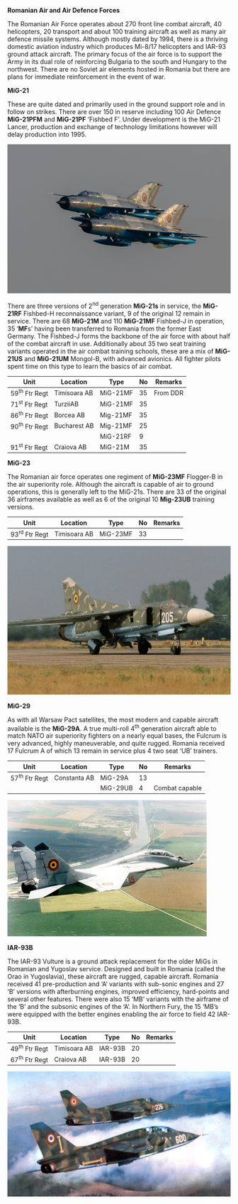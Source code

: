 **Romanian Air and Air Defence Forces**

The Romanian Air Force operates about 270 front line combat aircraft, 40
helicopters, 20 transport and about 100 training aircraft as well as
many air defence missile systems. Although mostly dated by 1994, there
is a thriving domestic aviation industry which produces Mi-8/17
helicopters and IAR-93 ground attack aircraft. The primary focus of the
air force is to support the Army in its dual role of reinforcing
Bulgaria to the south and Hungary to the northwest. There are no Soviet
air elements hosted in Romania but there are plans for immediate
reinforcement in the event of war.

**MiG-21**

These are quite dated and primarily used in the ground support role and
in follow on strikes. There are over 150 in reserve including 100 Air
Defence **MiG-21PFM** and **MiG-21PF** ‘Fishbed F’. Under development is
the MiG-21 Lancer, production and exchange of technology limitations
however will delay production into 1995.

![](/assets/images/warsaw/ro/air/image1.jpeg)

There are three versions of 2<sup>nd</sup> generation **MiG-21s** in
service, the **MiG-21RF** Fishbed-H reconnaissance variant, 9 of the
original 12 remain in service. There are 68 **MiG-21M** and 110
**MiG-21MF** Fishbed-J in operation, 35 ‘**MF**s’ having been
transferred to Romania from the former East Germany. The Fishbed-J forms
the backbone of the air force with about half of the combat aircraft in
use. Additionally about 35 two seat training variants operated in the
air combat training schools, these are a mix of **MiG-21US** and
**MiG-21UM** Mongol-B, with advanced avionics. All fighter pilots spent
time on this type to learn the basics of air
combat.

| **Unit**                 | **Location** | **Type** | **No** | **Remarks** |
| ------------------------ | ------------ | -------- | ------ | ----------- |
| 59<sup>th</sup> Ftr Regt | Timisoara AB | MiG-21MF | 35     | From DDR    |
| 71<sup>st</sup> Ftr Regt | TurziiAB     | MiG-21MF | 35     |             |
| 86<sup>th</sup> Ftr Regt | Borcea AB    | Mig-21MF | 35     |             |
| 90<sup>th</sup> Ftr Regt | Bucharest AB | Mig-21MF | 25     |             |
|                          |              | MiG-21RF | 9      |             |
| 91<sup>st</sup> Ftr Regt | Craiova AB   | MiG-21M  | 35     |             |

**MiG-23**

The Romanian air force operates one regiment of **MiG-23MF** Flogger-B
in the air superiority role. Although the aircraft is capable of air to
ground operations, this is generally left to the MiG-21s. There are 33
of the original 36 airframes available as well as 6 of the original 10
**Mig-23UB** training
versions.

| **Unit**                 | **Location** | **Type** | **No** | **Remarks** |
| ------------------------ | ------------ | -------- | ------ | ----------- |
| 93<sup>rd</sup> Ftr Regt | Timisoara AB | MiG-23MF | 33     |             |

![](/assets/images/warsaw/ro/air/image2.jpg)

**MiG-29**

As with all Warsaw Pact satellites, the most modern and capable aircraft
available is the **MiG-29A**. A true multi-roll 4<sup>th</sup>
generation aircraft able to match NATO air superiority fighters on a
nearly equal bases, the Fulcrum is very advanced, highly maneuverable,
and quite rugged. Romania received 17 Fulcrum A of which 13 remain in
service plus 4 two seat ‘UB’
trainers.

| **Unit**                 | **Location** | **Type** | **No** | **Remarks**    |
| ------------------------ | ------------ | -------- | ------ | -------------- |
| 57<sup>th</sup> Ftr Regt | Constanta AB | MiG-29A  | 13     |                |
|                          |              | MiG-29UB | 4      | Combat capable |

![](/assets/images/warsaw/ro/air/image3.jpg)

**IAR-93B**

The IAR-93 Vulture is a ground attack replacement for the older MiGs in
Romanian and Yugoslav service. Designed and built in Romania (called the
Orao in Yugoslavia), these aircraft are rugged, capable aircraft.
Romania received 41 pre-production and ‘A’ variants with sub-sonic
engines and 27 ‘B’ versions with afterburning engines, improved
efficiency, hard-points and several other features. There were also 15
‘MB’ variants with the airframe of the ‘B’ and the subsonic engines of
the ‘A’. In Northern Fury, the 15 ‘MB’s were equipped with the better
engines enabling the air force to field 42
IAR-93B.

| **Unit**                 | **Location** | **Type** | **No** | **Remarks** |
| ------------------------ | ------------ | -------- | ------ | ----------- |
| 49<sup>th</sup> Ftr Regt | Timisoara AB | IAR-93B  | 20     |             |
| 67<sup>th</sup> Ftr Regt | Craiova AB   | IAR-93B  | 20     |             |

![](/assets/images/warsaw/ro/air/image4.jpg)

